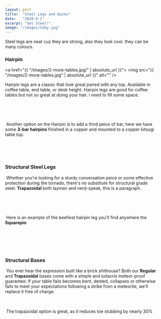 ```yaml
---
layout: post
title:  "Steel Legs and Bases"
date:   "2020-9-1"
excerpt: "Get Steel!"
image: "/images/toby.jpg"
---
```


Steel legs are neat cuz they are strong, also they look cool. they can be many colours. 


### Hairpin
<a href="{{ "/images/2-more-tables.jpg/" | absolute_url }}"> <a span class="image left"><img src="{{ "/images/2-more-tables.jpg" | absolute_url }}" alt="" /></span></a></a>

Hairpin legs are a classic that look great paired with any top. Available in coffee table, end table, or desk height. Hairpin legs are good for coffee tables but not so great at doing your hair. i need to fill some space.

<br>
<br>
<br>
<p><span class="image right"><img src="{{ "/images/outdoors.jpg" | absolute_url }}" alt="" /></span>  Another option on the Hairpin is to add a third peice of bar, here we have some <b>3-bar hairpins</b> finished in a copper and mounted to a copper kitsugi table top. </p>
<br>
<br>
<br>

### Structural Steel Legs 
<p><span class="image right"><img src="{{ "/images/lamp.jpg" | absolute_url }}" alt="" /></span> Whether you're looking for a sturdy conversation peice or some effective protection during the tornado, there's no substitute for structural grade steel. <b>Trapazoidal</b> both layman and nerd-speak, this is a paragraph.</p>
<br>
<br>
<br>
  <p><span class="image left"><img src="{{ "/images/toby.jpg" | absolute_url }}" alt="" /></span> Here is an example of the beefiest hairpin leg you'll find anywhere the <b>Squarepin</b> </p>
<br>
<br>
<br>
<br>

### Structural Bases 
<p><span class="image right"><img src="{{ "/images/pic04.jpg" | absolute_url }}" alt="" /></span> You ever hear the expression built like a brick shithouse? Both our <b>Regular</b> and <b>Trapazoidal</b> bases come with a simple and ludacris meteor-proof guarantee: If your table fails becomes bent, dented, collapses or otherwise fails to meet your expectations following a strike from a meteorite, we'll replace it free of charge.   
<br>
<br>
<br>
  <p><span class="image left"><img src="{{ "/images/pic02.jpg" | absolute_url }}" alt="" /></span> The trapazoidal option is great, as it reduces toe stubbing by nearly 30%</p>
<br>
<br>
<br>
